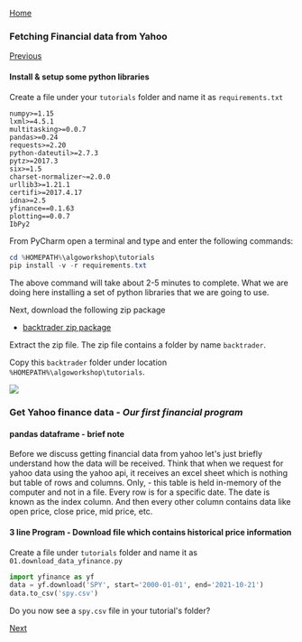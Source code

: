 [Home](https://ddtrades.github.io/autotrade/)

### Fetching Financial data from Yahoo

[Previous](https://ddtrades.github.io/autotrade/lesson2)

#### Install & setup some python libraries

Create a file under your `tutorials` folder and name it as `requirements.txt`

```text
numpy>=1.15
lxml>=4.5.1
multitasking>=0.0.7
pandas>=0.24
requests>=2.20
python-dateutil>=2.7.3
pytz>=2017.3
six>=1.5
charset-normalizer~=2.0.0
urllib3>=1.21.1
certifi>=2017.4.17
idna>=2.5
yfinance==0.1.63
plotting==0.0.7
IbPy2
```

From PyCharm open a terminal and type and enter the following commands:
```powershell
cd %HOMEPATH%\algoworkshop\tutorials
pip install -v -r requirements.txt
```

The above command will take about 2-5 minutes to complete.
What we are doing here installing a set of python libraries that we are going to use.

Next, download the following zip package
* [backtrader zip package](https://ddtrades.github.io/autotrade/backtrader.zip)

Extract the zip file.
The zip file contains a folder by name `backtrader`.  

Copy this `backtrader` folder under location `%HOMEPATH%\algoworkshop\tutorials`.

![](https://ddtrades.github.io/autotrade/img/y1.jpg)


### Get Yahoo finance data - ***Our first financial program***

#### pandas dataframe - brief note
Before we discuss getting financial data from yahoo let's just briefly understand how the data will be received.
Think that when we request for yahoo data using the yahoo api, it receives an excel sheet which is nothing but table of rows and columns.
Only, - this table is held in-memory of the computer and not in a file.
Every row is for a specific date.
The date is known as the index column.
And then every other column contains data like open price, close price, mid price, etc.


#### 3 line Program - Download file which contains historical price information 

Create a file under `tutorials` folder and name it as `01.download_data_yfinance.py`
```python
import yfinance as yf
data = yf.download('SPY', start='2000-01-01', end='2021-10-21')
data.to_csv('spy.csv')
```

Do you now see a `spy.csv` file in your tutorial's folder?

[Next](https://ddtrades.github.io/autotrade/lesson4)